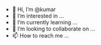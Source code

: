 - 👋 Hi, I’m @kumar
- 👀 I’m interested in ...
- 🌱 I’m currently learning ...
- 💞️ I’m looking to collaborate on ...
- 📫 How to reach me ...

<!---
kumar/kumar is a ✨ special ✨ repository because its `README.md` (this file) appears on your GitHub profile.
You can click the Preview link to take a look at your changes.
--->
